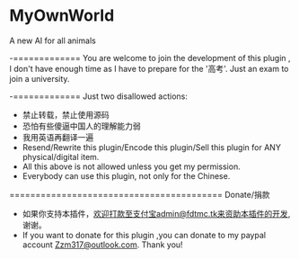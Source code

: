 # MyOwnWorld
A new AI for all animals


-=============
You are welcome to join the development of this plugin , I don't have enough time as I have to prepare for the '高考'. Just an exam to join a university.

-=============
Just two disallowed actions:
- 禁止转载，禁止使用源码
- 恐怕有些傻逼中国人的理解能力弱
- 我用英语再翻译一遍
- Resend/Rewrite this plugin/Encode this plugin/Sell this plugin for ANY physical/digital item.
- All this above is not allowed unless you get my permission.
- Everybody can use this plugin, not only for the Chinese.

=========================================
Donate/捐款
- 如果你支持本插件，欢迎打款至支付宝admin@fdtmc.tk来资助本插件的开发,谢谢。
- If you want to donate for this plugin ,you can donate to my paypal account Zzm317@outlook.com. Thank you!
